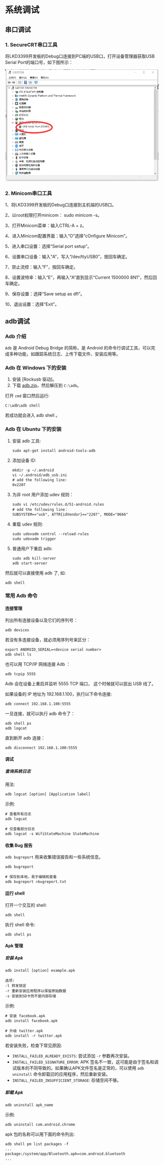 # 系统调试


## 串口调试

### 1. SecureCRT串口工具

   将LKD3399开发板的Debug口连接到PC端的USB口，打开设备管理器获取USB Serial Port的端口号，如下图所示：

   ![](../images/SecureCRT_list.png)

### 2. Minicom串口工具

1、将LKD3399开发板的Debug口连接到主机端的USB口。

2、以root权限打开minicom： sudo minicom -s。

3、打开Minicom菜单：输入CTRL-A + z。

4、进入Minicom配置界面：输入“O”选择“cOnfigure Minicom”。

5、进入串口设置：选择“Serial port setup”。

6、设置串口设备：输入“A”，写入“/dev/ttyUSB0”，按回车确定。

7、禁止流控：输入“F”，按回车确定。

8、设置波特率：输入“E”，再输入“A”直到显示“Current 1500000 8N1”，然后回车确定。

9、保存设置：选择“Save setup as dfl”。

10、退出设置：选择“Exit”。

## adb调试

### Adb 介绍

`Adb` 是 Android Debug Bridge 的简称，是 Android 的命令行调试工具，可以完成多种功能，如跟踪系统日志、上传下载文件、安装应用等。

### Adb 在 Windows 下的安装

1. 安装 [Rockusb 驱动]。
2. 下载 [adb.zip](http://adbshell.com/upload/adb.zip)，然后解压到 `C:\adb`。

打开 `cmd` 窗口然后运行:

``` shell
C:\adb\adb shell
```

若成功就会进入 adb shell 。

### Adb 在 Ubuntu 下的安装

1. 安装 adb 工具:

    ``` shell
    sudo apt-get install android-tools-adb
    ```

2. 添加设备 ID:

    ``` shell
    mkdir -p ~/.android
    vi ~/.android/adb_usb.ini
    # add the following line:
    0x2207
    ```

3. 为非 root 用户添加 udev 规则：

    ``` shell
    sudo vi /etc/udev/rules.d/51-android.rules
    # add the following line：
    SUBSYSTEM=="usb", ATTR{idVendor}=="2207", MODE="0666"
    ```

4. 重载 udev 规则:

    ``` shell
    sudo udevadm control --reload-rules
    sudo udevadm trigger
    ```

5. 普通用户下重启 adb:

    ``` shell
    sudo adb kill-server
    adb start-server
    ```

然后就可以直接使用 adb 了, 如:

``` shell
adb shell
```

### 常用 Adb 命令

#### 连接管理

列出所有连接设备以及它们的序列号：

``` shell
adb devices
```

若没有多连接设备，就必须用序列号来区分：

``` shell
export ANDROID_SERIAL=<device serial number>
adb shell ls
```

也可以用 TCP/IP 网络连接 Adb ：

``` shell
adb tcpip 5555
```

Adb 会在设备上重启并监听 5555 TCP 端口， 这个时候就可以拔出 USB 线了。

如果设备的 IP 地址为 192.168.1.100，执行以下命令连接:

``` shell
adb connect 192.168.1.100:5555
```

一旦连接，就可以执行 adb 命令了：

``` shell
adb shell ps
adb logcat
```

直到断开 adb 连接：

``` shell
adb disconnect 192.168.1.100:5555
```

#### 调试

##### 查询系统日志

用法:

``` shell
adb logcat [option] [Application label]
```

示例:

``` shell
# 查看所有日志
adb logcat

# 仅查看部分日志
adb logcat -s WifiStateMachine StateMachine
```

#### 收集 Bug 报告

`adb bugreport` 用来收集错误报告和一些系统信息。

``` shell
adb bugreport

# 保存到本地，易于编辑和查看
adb bugreport >bugreport.txt
```

#### 运行 shell

打开一个交互的 shell:

``` shell
adb shell
```

执行 shell 命令:

``` shell
adb shell ps
```

#### Apk 管理

##### 安装 Apk

```text
adb install [option] example.apk

选项:
-l 转发锁定
-r 重新安装应用程序以保留原始数据
-s 安装到SD卡而不是内部存储
```

示例:

``` shell
# 安装 facebook.apk
adb install facebook.apk

# 升级 twitter.apk
adb install -r twitter.apk
```

若安装失败，检查下常见原因:

- `INSTALL_FAILED_ALREADY_EXISTS`: 尝试添加 `-r` 参数再次安装。
- `INSTALL_FAILED_SIGNATURE_ERROR`: APK 签名不一致，这可能是由于签名和调试版本的不同导致的。如果确认APK文件签名是正常的，可以使用 `adb uninstall` 命令卸载旧的应用程序，然后重新安装。
- `INSTALL_FAILED_INSUFFICIENT_STORAGE`: 存储空间不够。

##### 卸载 Apk

``` shell
adb uninstall apk_name
```

示例:

``` shell
adb uninstall com.android.chrome
```

apk 包的名称可以用下面的命令列出:

``` shell
adb shell pm list packages -f
...
package:/system/app/Bluetooth.apk=com.android.bluetooth
...
```
